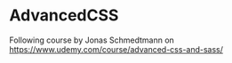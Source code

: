 # AdvancedCSS
Following course by Jonas Schmedtmann on https://www.udemy.com/course/advanced-css-and-sass/
